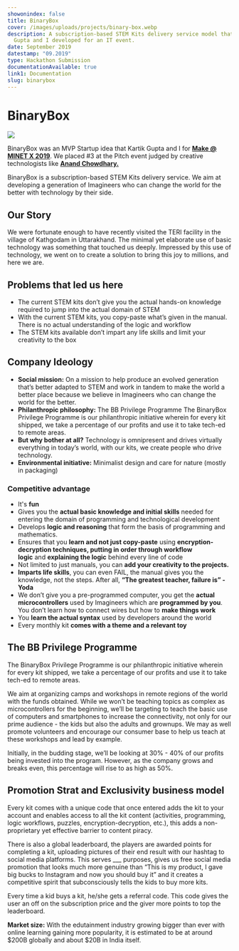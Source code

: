 ```yaml
---
showonindex: false
title: BinaryBox
cover: /images/uploads/projects/binary-box.webp
description: A subscription-based STEM Kits delivery service model that Kartik
  Gupta and I developed for an IT event.
date: September 2019
datestamp: "09.2019"
type: Hackathon Submission
documentationAvailable: true
link1: Documentation
slug: binarybox
---
```

# BinaryBox

![](images/uploads/projects/binary-box.webp)

BinaryBox was an MVP Startup idea that Kartik Gupta and I for **[Make @ MINET X 2019](https://minet.co/)**. We placed #3 at the Pitch event judged by creative technologists like **[Anand Chowdhary.](https://anandchowdhary.com/)**

BinaryBox is a subscription-based STEM Kits delivery service. We aim at developing a generation of Imagineers who can change the world for the better with technology by their side.

## Our Story

We were fortunate enough to have recently visited the TERI facility in the village of Kathgodam in Uttarakhand. The minimal yet elaborate use of basic technology was something that touched us deeply. Impressed by this use of technology, we went on to create a solution to bring this joy to millions, and here we are.

## Problems that led us here

* The current STEM kits don’t give you the actual hands-on knowledge required to jump into the actual domain of STEM
* With the current STEM kits, you copy-paste what’s given in the manual. There is no actual understanding of the logic and workflow
* The STEM kits available don’t impart any life skills and limit your creativity to the box

## Company Ideology

* **Social mission:** On a mission to help produce an evolved generation that’s better adapted to STEM and work in tandem to make the world a better place because we believe in Imagineers who can change the world for the better.
* **Philanthropic philosophy:** The BB Privilege Programme The BinaryBox Privilege Programme is our philanthropic initiative wherein for every kit shipped, we take a percentage of our profits and use it to take tech-ed to remote areas.
* **But why bother at all?** Technology is omnipresent and drives virtually everything in today’s world, with our kits, we create people who drive technology.
* **Environmental initiative:** Minimalist design and care for nature (mostly in packaging)

### Competitive advantage

* It's **fun**
* Gives you the **actual basic knowledge and initial skills** needed for entering the domain of programming and technological development
* Develops **logic and reasoning** that form the basis of programming and mathematics.
* Ensures that you **learn and not just copy-paste** using **encryption-decryption techniques, putting in order through workflow logic** and **explaining the logic** behind every line of code
* Not limited to just manuals, you can **add your creativity to the projects.**
* **Imparts life skills**, you can even FAIL, the manual gives you the knowledge, not the steps. After all, **“The greatest teacher, failure is” - Yoda**
* We don’t give you a pre-programmed computer, you get the **actual microcontrollers** used by Imagineers which are **programmed by you**. You don’t learn how to connect wires but how to **make things work**
* You **learn the actual syntax** used by developers around the world
* Every monthly kit **comes with a theme and a relevant toy**

## The BB Privilege Programme

The BinaryBox Privilege Programme is our philanthropic initiative wherein for every kit shipped, we take a percentage of our profits and use it to take tech-ed to remote areas.

We aim at organizing camps and workshops in remote regions of the world with the funds obtained. While we won’t be teaching topics as complex as microcontrollers for the beginning, we’ll be targeting to teach the basic use of computers and smartphones to increase the connectivity, not only for our prime audience - the kids but also the adults and grownups. We may as well promote volunteers and encourage our consumer base to help us teach at these workshops and lead by example.

Initially, in the budding stage, we’ll be looking at 30% - 40% of our profits being invested into the program. However, as the company grows and breaks even, this percentage will rise to as high as 50%.

## Promotion Strat and Exclusivity business model

Every kit comes with a unique code that once entered adds the kit to your account and enables access to all the kit content (activities, programming, logic workflows, puzzles, encryption-decryption, etc.), this adds a non-proprietary yet effective barrier to content piracy.

There is also a global leaderboard, the players are awarded points for completing a kit, uploading pictures of their end result with our hashtag to social media platforms. This serves ___ purposes, gives us free social media promotion that looks much more genuine than “This is my product, I gave big bucks to Instagram and now you should buy it” and it creates a competitive spirit that subconsciously tells the kids to buy more kits.

Every time a kid buys a kit, he/she gets a referral code. This code gives the user an off on the subscription price and the giver more points to top the leaderboard.

**Market size:** With the edutainment industry growing bigger than ever with online learning gaining more popularity, it is estimated to be at around $200B globally and about $20B in India itself.
